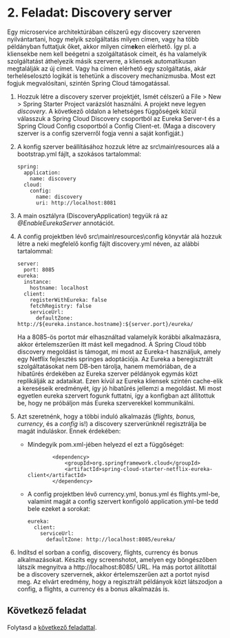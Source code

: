 # 2. Feladat: Discovery server

Egy microservice architektúrában célszerű egy discovery szerveren nyilvántartani, hogy melyik szolgáltatás milyen címen, vagy ha több példányban futtatjuk őket, akkor milyen cím**ek**en elérhető. Így pl. a kliensekbe nem kell beégetni a szolgáltatások címeit, és ha valamelyik szolgáltatást áthelyezik másik szerverre, a kliensek automatikusan megtalálják az új címet. Vagy ha címen elérhető egy szolgáltatás, akár terheléselosztó logikát is tehetünk a discovery mechanizmusba. Most ezt fogjuk megvalósítani, szintén Spring Cloud támogatással.

1. Hozzuk létre a discovery szerver projektjét, Ismét célszerű a File > New > Spring Starter Project varázslót használni. A projekt neve legyen *discovery*. A következő oldalon a lehetséges függőségek közül válasszuk a Spring Cloud Discovery csoportból az Eureka Server-t és a Spring Cloud Config csoportból a Config Client-et. (Maga a discovery szerver is a config szerverről fogja venni a saját konfigját.)

2. A konfig szerver beállításához hozzuk létre az src\main\resources alá a bootstrap.yml fájlt, a szokásos tartalommal:

   ```
   spring:
     application:
       name: discovery
     cloud:
       config:
         name: discovery
         uri: http://localhost:8081
   ```

3. A main osztályra (DiscoveryApplication) tegyük rá az *@EnableEurekaServer* annotációt.

4. A config projektben lévő src\main\resources\config könyvtár alá hozzuk létre a neki megfelelő konfig fájlt discovery.yml néven, az alábbi tartalommal:

   ```
   server:
     port: 8085
   eureka:
     instance:
       hostname: localhost
     client:
       registerWithEureka: false
       fetchRegistry: false
       serviceUrl:
         defaultZone: http://${eureka.instance.hostname}:${server.port}/eureka/
   ```

   Ha a 8085-ös portot már elhasználtad valamelyik korábbi alkalmazásra, akkor értelemszerűen itt mást kell megadnod. A Spring Cloud több discovery megoldást is támogat, mi most az Eureka-t használjuk, amely egy Netflix fejlesztés springes adoptációja. Az Eureka a beregisztrált szolgáltatásokat nem DB-ben tárolja, hanem memóriában, de a hibatűrés érdekében az Eureka szerver példányok egymás közt replikálják az adataikat. Ezen kívül az Eureka kliensek szintén cache-elik a kereséseik eredményét, így jó hibatűrés jellemzi a megoldást. Mi most egyetlen eureka szervert fogunk futtatni, így a konfigban azt állítottuk be, hogy ne próbáljon más Eureka szerverekkel kommunikálni.

5. Azt szeretnénk, hogy a többi induló alkalmazás (*flights, bonus, currency*, és a *config* is!) a discovery szerverünknél regisztrálja be magát induláskor. Ennek érdekében:

   - Mindegyik pom.xml-jében helyezd el ezt a függőséget:

     ```
             <dependency>
                 <groupId>org.springframework.cloud</groupId>
                 <artifactId>spring-cloud-starter-netflix-eureka-client</artifactId>
             </dependency>
     ```

   - A config projektben lévő currency.yml, bonus.yml és flights.yml-be, valamint magát a config szervert konfigoló application.yml-be tedd bele ezeket a sorokat:

     ```
     eureka:
       client:
         serviceUrl:
           defaultZone: http://localhost:8085/eureka/
     ```

6. Indítsd el sorban a config, discovery, flights, currency és bonus alkalmazásokat. Készíts egy screenshotot, amelyen egy böngészőben látszik megnyitva a http://localhost:8085/ URL. Ha más portot állítottál be a discovery szervernek, akkor értelemszerűen azt a portot nyisd meg. Az elvárt eredmény, hogy a regisztrált példányok közt látszodjon a config, a flights, a currency és a bonus alkalmazás is.

## Következő feladat

Folytasd a [következő feladattal](Feladat-3.md).
